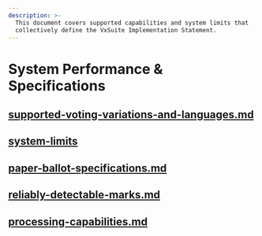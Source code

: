 ```yaml
---
description: >-
  This document covers supported capabilities and system limits that
  collectively define the VxSuite Implementation Statement.
---
```


# System Performance & Specifications

## [supported-voting-variations-and-languages.md](supported-voting-variations-and-languages.md "mention")

## [system-limits](system-limits/ "mention")

## [paper-ballot-specifications.md](paper-ballot-specifications.md "mention")

## [reliably-detectable-marks.md](reliably-detectable-marks.md "mention")

## [processing-capabilities.md](processing-capabilities.md "mention")
